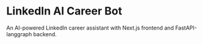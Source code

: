 ﻿# LinkedIn AI Career Bot

An AI-powered LinkedIn career assistant with Next.js frontend and FastAPI-langgraph backend.

